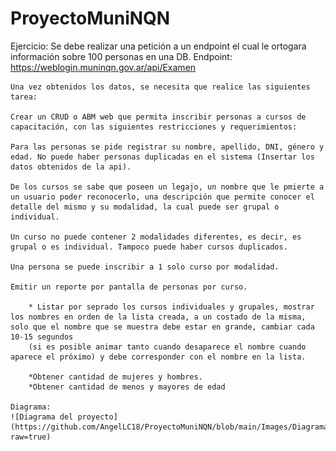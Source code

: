 # ProyectoMuniNQN
Ejercicio:
	Se debe realizar una petición a un endpoint el cual le ortogara información sobre 100 personas en una DB.
	Endpoint: https://weblogin.muninqn.gov.ar/api/Examen
	
	Una vez obtenidos los datos, se necesita que realice las siguientes tarea:
	
	Crear un CRUD o ABM web que permita inscribir personas a cursos de capacitación, con las siguientes restricciones y requerimientos:

	Para las personas se pide registrar su nombre, apellido, DNI, género y edad. No puede haber personas duplicadas en el sistema (Insertar los datos obtenidos de la api).

	De los cursos se sabe que poseen un legajo, un nombre que le pmierte a un usuario poder reconocerlo, una descripción que permite conocer el detalle del mismo y su modalidad, la cual puede ser grupal o individual.

	Un curso no puede contener 2 modalidades diferentes, es decir, es grupal o es individual. Tampoco puede haber cursos duplicados.

	Una persona se puede inscribir a 1 solo curso por modalidad.

	Emitir un reporte por pantalla de personas por curso.

		* Listar por seprado los cursos individuales y grupales, mostrar los nombres en orden de la lista creada, a un costado de la misma, solo que el nombre que se muestra debe estar en grande, cambiar cada 10-15 segundos
		(si es posible animar tanto cuando desaparece el nombre cuando aparece el próximo) y debe corresponder con el nombre en la lista.

		*Obtener cantidad de mujeres y hombres.
		*Obtener cantidad de menos y mayores de edad

	Diagrama:
	![Diagrama del proyecto](https://github.com/AngelLC18/ProyectoMuniNQN/blob/main/Images/Diagrama%20ProyectoMuniNQN.drawio.png?raw=true)
